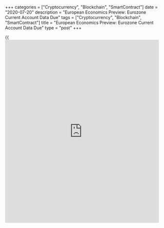 +++
categories = ["Cryptocurrency", "Blockchain", "SmartContract"]
date = "2020-07-20"
description = "European Economics Preview: Eurozone Current Account Data Due"
tags = ["Cryptocurrency", "Blockchain", "SmartContract"]
title = "European Economics Preview: Eurozone Current Account Data Due"
type = "post"
+++

{{<iframe id="large-banner" src="https://www.bounty.group/#slide=21.0" width="100%" height="600" scrolling="no" style="border: 0px solid rgb(216, 221, 230); border-radius: 3px;">}}

Current account data from euro area is due on Monday, headlining a light
day for the European economic [news](https://www.letsplayfx.com/blog/forex-news-website/).

At 2.00 am ET, Destatis is scheduled to release Germany's producer
prices for June. Prices are forecast to drop 1.6 percent annually,
slower than the 2.2 percent fall seen in May.

At 3.00 am ET, unemployment data is due from Slovakia. Economists
forecast the jobless rate to rise to 8 percent in June from 7.2 percent
in May.

At 4.00 am ET, the European Central Bank releases euro area current
account data for May. The surplus totaled EUR 14.4 billion in April.

In the meantime, industrial production and producer prices are due from
Poland. Industrial production is expected to fall 6.9 percent on year in
June, slower than the 17 percent fall seen in May. Economists forecast
producer prices to drop 1 percent annually, smaller than the 1.5 percent
fall in May.

At 6.00 am ET, Germany's central bank publishes monthly report.

For comments and feedback [contact](https://www.playgroundfx.com/contact/): editorial@rtt[news](https://www.letsplayfx.com/blog/forex-news-website/).com

[Business News][1]

   1. www.rtt[news](https://www.letsplayfx.com/blog/forex-news-website/).com/Content/Business.aspx